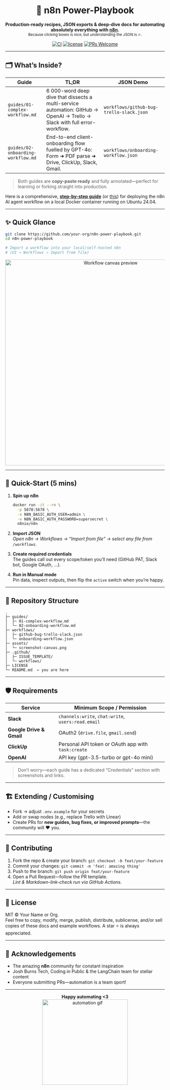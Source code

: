<!-- Banner / Hero -->
<h1 align="center">
  🚀 n8n Power-Playbook
</h1>

<p align="center">
  <strong>Production-ready recipes, JSON exports & deep-dive docs for automating absolutely everything with <a href="https://n8n.io/">n8n</a>.</strong>
  <br />
  <sub>Because clicking boxes is nice, but <em>understanding</em> the JSON is 🔥.</sub>
</p>

<p align="center">
  <a href="https://github.com/your-org/n8n-power-playbook/actions"><img src="https://github.com/your-org/n8n-power-playbook/workflows/lint/badge.svg" alt="CI" /></a>
  <a href="LICENSE"><img src="https://img.shields.io/github/license/your-org/n8n-power-playbook" alt="license" /></a>
  <a href="https://twitter.com/n8n_io"><img src="https://img.shields.io/badge/PRs-welcome-brightgreen.svg" alt="PRs Welcome" /></a>
</p>

---

## 🗂️ What’s Inside?

| Guide | TL;DR | JSON Demo |
|-------|-------|-----------|
| `guides/01-complex-workflow.md` | 6 000-word deep dive that dissects a multi-service automation: GitHub → OpenAI → Trello → Slack with full error-workflow. | `workflows/github-bug-trello-slack.json` |
| `guides/02-onboarding-workflow.md` | End-to-end client-onboarding flow fuelled by GPT-4o: Form ➜ PDF parse ➜ Drive, ClickUp, Slack, Gmail. | `workflows/onboarding-workflow.json` |

> Both guides are **copy-paste ready** and fully annotated—perfect for learning or forking straight into production.

Here is a comprehensive, **[step-by-step guide](https://github.com/nordeim/n8n-Workflow/blob/main/Deployment%20Guide.md)** (or [this](https://github.com/nordeim/n8n-Workflow/blob/main/Complete%20Deployment%20Guide.md)) for deploying the n8n AI agent workflow on a local Docker container running on Ubuntu 24.04.

---

## ✨ Quick Glance

```bash
git clone https://github.com/your-org/n8n-power-playbook.git
cd n8n-power-playbook

# Import a workflow into your local/self-hosted n8n
# (UI → Workflows → Import from file)
```

<p align="center">
  <img src="assets/screenshot-canvas.png" width="650" alt="Workflow canvas preview" />
</p>

---

## 🚀 Quick-Start (5 mins)

1. **Spin up n8n**  
   ```bash
   docker run -it --rm \
     -p 5678:5678 \
     -e N8N_BASIC_AUTH_USER=admin \
     -e N8N_BASIC_AUTH_PASSWORD=supersecret \
     n8nio/n8n
   ```
2. **Import JSON**  
   *Open n8n → Workflows → “Import from file” → select any file from `/workflows`.*

3. **Create required credentials**  
   The guides call out every scope/token you’ll need (GitHub PAT, Slack bot, Google OAuth, …).

4. **Run in Manual mode**  
   Pin data, inspect outputs, then flip the `active` switch when you’re happy.

---

## 🧩 Repository Structure

```
.
├─ guides/
│  ├─ 01-complex-workflow.md
│  └─ 02-onboarding-workflow.md
├─ workflows/
│  ├─ github-bug-trello-slack.json
│  └─ onboarding-workflow.json
├─ assets/
│  └─ screenshot-canvas.png
├─ .github/
│  ├─ ISSUE_TEMPLATE/
│  └─ workflows/
├─ LICENSE
└─ README.md  ← you are here
```

---

## 🛡️ Requirements

| Service | Minimum Scope / Permission |
|---------|----------------------------|
| **Slack** | `channels:write`, `chat:write`, `users:read.email` |
| **Google Drive & Gmail** | OAuth2 (`drive.file`, `gmail.send`) |
| **ClickUp** | Personal API token or OAuth app with `task:create` |
| **OpenAI** | API key (gpt-3.5-turbo or gpt-4o mini) |

> Don’t worry—each guide has a dedicated “Credentials” section with screenshots and links.

---

## 🏗️ Extending / Customising

* Fork → adjust `.env.example` for your secrets  
* Add or swap nodes (e.g., replace Trello with Linear)  
* Create PRs for **new guides, bug fixes, or improved prompts**—the community will ❤️ you.

---

## 🤝 Contributing

1. Fork the repo & create your branch: `git checkout -b feat/your-feature`
2. Commit your changes: `git commit -m 'feat: amazing thing'`
3. Push to the branch: `git push origin feat/your-feature`
4. Open a Pull Request—follow the PR template.  
   *Lint & Markdown-link-check run via GitHub Actions.*

---

## 📜 License

MIT © Your Name or Org.  
Feel free to copy, modify, merge, publish, distribute, sublicense, and/or sell copies of these docs and example workflows. A star ⭐ is always appreciated.

---

## 🙌 Acknowledgements

* The amazing **n8n** community for constant inspiration  
* Josh Burns Tech, Coding in Public & the LangChain team for stellar content  
* Everyone submitting PRs—automation is a team sport!

---

<p align="center">
  <strong>Happy automating &lt;3</strong><br />
  <!-- feel free to swap the gif -->
  <img src="https://media.giphy.com/media/v1.Y2lkPTc5MGI3NjExOWI4NmU1YjAyOGI3OGRiMzlmMjc3ZDZmODRiNjY1YzM4ZGZiNmNkZiZjdD1n/tXL4FHPSnVJ0A/giphy.gif" width="270" alt="automation gif" />
</p>
